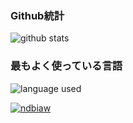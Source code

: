### Github統計
![github stats](https://github-readme-stats.vercel.app/api/?username=ndbiaw&show_icons=true&locale=ja&bg_color=100,42275a,734b6d)
### 最もよく使っている言語
![language used](https://github-readme-stats.vercel.app/api/top-langs/?username=ndbiaw&layout=compact&locale=ja&bg_color=100,cc2b5e,753a88)

<p align="left"> <a href="https://github.com/ryo-ma/github-profile-trophy"><img src="https://github-profile-trophy.vercel.app/?username=ndbiaw&row=2&column=3&theme=discord" alt="ndbiaw" /></a> </p>
